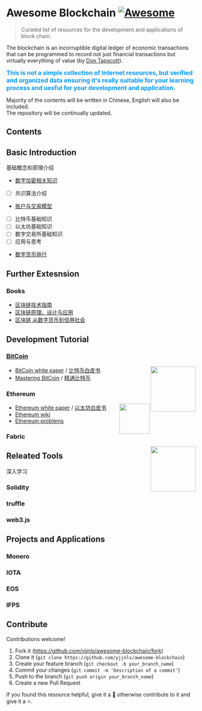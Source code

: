 # Awesome Blockchain [![Awesome](https://awesome.re/badge.svg)](https://github.com/yjjnls/awesome-blockchain)
>Curated list of resources for the development and applications of block chain.

The blockchain is an incorruptible digital ledger of economic transactions that can be programmed to record not just financial transactions but virtually everything of value (by [Don Tapscott](https://www.linkedin.com/pulse/whats-next-generation-internet-surprise-its-all-don-tapscott)).

<font color=#0099ff size=3>**This is not a simple collection of Internet resources, but verified and organized data ensuring it's really suitable for your learning process and uesful for your development and application.**</font> 

Majority of the contents will be written in Chinese, English will also be included.   
The repository will be continually updated.


## Contents


## Basic Introduction
基础概念和原理介绍
*  [数字加密相关知识](./Basic/crypto.md)
- [ ] 共识算法介绍
*  [账户与交易模型](./Basic/account.md)
- [ ] 比特币基础知识
- [ ] 以太坊基础知识
- [ ] 数字交易所基础知识
- [ ] 应用与思考
* [数字货币排行](https://coinmarketcap.com/)

## Further Extesnsion
### Books
*  [区块链技术指南](https://yeasy.gitbooks.io/blockchain_guide/content/)
*  [区块链原理、设计与应用](https://github.com/yjjnls/books/blob/master/block%20chain/%E5%8C%BA%E5%9D%97%E9%93%BE%E5%8E%9F%E7%90%86%E3%80%81%E8%AE%BE%E8%AE%A1%E4%B8%8E%E5%BA%94%E7%94%A8.pdf)
*  [区块链 从数字货币到信用社会](https://github.com/yjjnls/books/blob/master/block%20chain/%E5%8C%BA%E5%9D%97%E9%93%BE%20%E4%BB%8E%E6%95%B0%E5%AD%97%E8%B4%A7%E5%B8%81%E5%88%B0%E4%BF%A1%E7%94%A8%E7%A4%BE%E4%BC%9A.pdf)

## Development Tutorial
### [BitCoin](https://github.com/bitcoin/bitcoin) 
[<img src="https://bitcoin.org/img/icons/logotop.svg" align="right" width="120">](https://bitcoin.org/zh_CN/)
*  [BitCoin white paper](https://bitcoin.org/bitcoin.pdf) / [比特币白皮书](BitCoin/white%20paper.md)
*  [Mastering BitCoin](https://github.com/bitcoinbook/bitcoinbook) / [精通比特币](http://zhibimo.com/read/wang-miao/mastering-bitcoin/index.html)

### Ethereum
[<img src="https://github.com/yjjnls/Notes/blob/master/img/ethereum.png" align="right" width="80">](https://www.hyperledger.org/projects/fabric)
*  [Ethereum white paper](https://github.com/ethereum/wiki/wiki/White-Paper) / [以太坊白皮书](./Ethereum/white%20paper.md)
*  [Ethereum wiki](https://github.com/ethereum/wiki/wiki)
*  [Ethereum problems](https://github.com/ethereum/wiki/wiki/Problems)


### Fabric 
[<img src="https://www.hyperledger.org/wp-content/uploads/2018/03/Hyperledger_Fabric_Logo_Color.png" align="right" width="120">](https://www.hyperledger.org/projects/fabric)


## Releated Tools
深入学习
### Solidity
### truffle
### web3.js

## Projects and Applications
### Monero

### IOTA

### EOS

<!-- [<img src="https://avatars2.githubusercontent.com/u/10536621?s=200&v=4" align="right" width="40">](https://github.com/ipfs/ipfs) -->
### IFPS


<!-- [<img src="https://avatars3.githubusercontent.com/u/22163706?s=200&v=4" align="right" width="40">](https://github.com/mvs-org/metaverse)
### Metaverse
元界链


[<img src="https://avatars0.githubusercontent.com/u/28505705?s=200&v=4" align="right" width="40">](https://github.com/Bytom/bytom)
### BYTOM 
比原链 -->




## Contribute

Contributions welcome! 

1. Fork it (https://github.com/yjjnls/awesome-blockchain/fork)
2. Clone it (`git clone https://github.com/yjjnls/awesome-blockchain`)
3. Create your feature branch (`git checkout -b your_branch_name`)
4. Commit your changes (`git commit -m 'Description of a commit'`)
5. Push to the branch (`git push origin your_branch_name`)
6. Create a new Pull Request

If you found this resource helpful, give it a 🌟 otherwise contribute to it and give it a ⭐️.